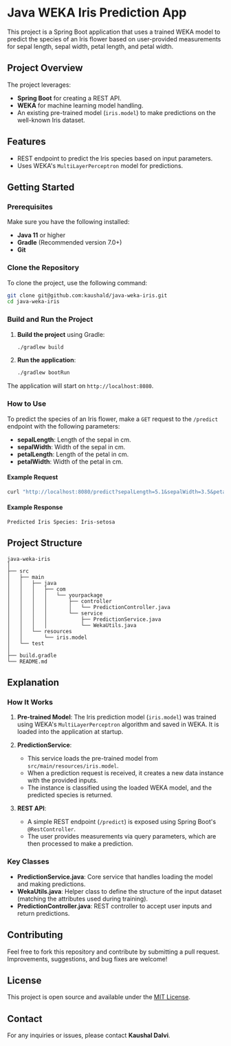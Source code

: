 
# Java WEKA Iris Prediction App

This project is a Spring Boot application that uses a trained WEKA model to predict the species of an Iris flower based on user-provided measurements for sepal length, sepal width, petal length, and petal width.

## Project Overview

The project leverages:
- **Spring Boot** for creating a REST API.
- **WEKA** for machine learning model handling.
- An existing pre-trained model (`iris.model`) to make predictions on the well-known Iris dataset.

## Features

- REST endpoint to predict the Iris species based on input parameters.
- Uses WEKA's `MultiLayerPerceptron` model for predictions.

## Getting Started

### Prerequisites

Make sure you have the following installed:
- **Java 11** or higher
- **Gradle** (Recommended version 7.0+)
- **Git**

### Clone the Repository

To clone the project, use the following command:

```bash
git clone git@github.com:kaushald/java-weka-iris.git
cd java-weka-iris
```

### Build and Run the Project

1. **Build the project** using Gradle:

   ```bash
   ./gradlew build
   ```

2. **Run the application**:

   ```bash
   ./gradlew bootRun
   ```

The application will start on `http://localhost:8080`.

### How to Use

To predict the species of an Iris flower, make a `GET` request to the `/predict` endpoint with the following parameters:

- **sepalLength**: Length of the sepal in cm.
- **sepalWidth**: Width of the sepal in cm.
- **petalLength**: Length of the petal in cm.
- **petalWidth**: Width of the petal in cm.

#### Example Request

```bash
curl "http://localhost:8080/predict?sepalLength=5.1&sepalWidth=3.5&petalLength=1.4&petalWidth=0.2"
```

#### Example Response

```
Predicted Iris Species: Iris-setosa
```

## Project Structure

```
java-weka-iris
│
├── src
│   ├── main
│   │   ├── java
│   │   │   ├── com
│   │   │   │   └── yourpackage
│   │   │   │       ├── controller
│   │   │   │       │   └── PredictionController.java
│   │   │   │       └── service
│   │   │   │           ├── PredictionService.java
│   │   │   │           └── WekaUtils.java
│   │   └── resources
│   │       └── iris.model
│   └── test
│
├── build.gradle
└── README.md
```

## Explanation

### How It Works

1. **Pre-trained Model**: The Iris prediction model (`iris.model`) was trained using WEKA's `MultiLayerPerceptron` algorithm and saved in WEKA. It is loaded into the application at startup.

2. **PredictionService**:
   - This service loads the pre-trained model from `src/main/resources/iris.model`.
   - When a prediction request is received, it creates a new data instance with the provided inputs.
   - The instance is classified using the loaded WEKA model, and the predicted species is returned.

3. **REST API**:
   - A simple REST endpoint (`/predict`) is exposed using Spring Boot's `@RestController`.
   - The user provides measurements via query parameters, which are then processed to make a prediction.

### Key Classes

- **PredictionService.java**: Core service that handles loading the model and making predictions.
- **WekaUtils.java**: Helper class to define the structure of the input dataset (matching the attributes used during training).
- **PredictionController.java**: REST controller to accept user inputs and return predictions.

## Contributing

Feel free to fork this repository and contribute by submitting a pull request. Improvements, suggestions, and bug fixes are welcome!

## License

This project is open source and available under the [MIT License](LICENSE).

## Contact

For any inquiries or issues, please contact **Kaushal Dalvi**.

